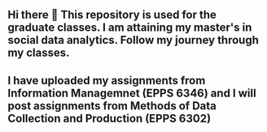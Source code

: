 ## Hi there 👋 This repository is used for the graduate classes. I am attaining my master's in social data analytics. Follow my journey through my classes. 
## I have uploaded my assignments from Information Managemnet (EPPS 6346) and I will post assignments from Methods of Data Collection and Production (EPPS 6302)

<!--
**ashfrank1/ashfrank1** is a ✨ _special_ ✨ repository because its `README.md` (this file) appears on your GitHub profile.

Here are some ideas to get you started:


-->

